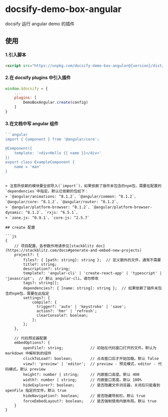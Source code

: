 # docsify-demo-box-angular

docsify 运行 angular demo 的插件

## 使用

#### 1.引入脚本

```html
<script src="https://unpkg.com/docsify-demo-box-angular@{version}/dist/docsify-demo-box-angular.umd.js"></script>
```

#### 2.在 docsify plugins 中引入插件

```js
window.$docsify = {
    ...
    plugins: [
        DemoBoxAngular.create(config)
    ]
}
```

#### 3.在文档中写 angular 组件

```ts
```angular
import { Component } from '@angular/core';

@Component({
    template: '<div>Hello {{ name }}</div>'
})
export class ExampleComponent {
    name = 'man'
}
```
```

> 注意所依赖的模块要全部导入(`import`)，如果依赖了插件未包含的npm包，需要在配置的`dependencies`中指定。默认已依赖的包如下：
> `@angular/animations: ^8.1.2`、`@angular/common: ^8.1.2`、`@angular/core: ^8.1.2`、`@angular/router: ^8.1.2`、
> `@angular/platform-browser: ^8.1.2`、`@angular/platform-browser-dynamic: ^8.1.2`、`rxjs: ^6.5.1`、
> `zone.js: ^0.9.1`、`core-js: ^2.5.7`

## create 配置

```js
{
    // 项目配置，各参数作用请参见[stackblitz doc](https://stackblitz.com/docs#generate-and-embed-new-projects)
    project?: {
        files?: { [path: string]: string };  // 定义额外的文件，通常不需要
        title?: string;
        description?: string;
        template?: 'angular-cli' | 'create-react-app' | 'typescript' | 'javascript';  // 默认 angular-cli，请勿修改
        tags?: string[];
        dependencies?: { [name: string]: string };  // 如果依赖了插件未包含的npm包，需要在此指定
        settings?: {
            compile?: {
              trigger?: 'auto' | 'keystroke' | 'save';
              action?: 'hmr' | 'refresh';
              clearConsole?: boolean;
            };
        };
    },

    // 代码预览器配置
    embedOptions?: {
        openFile?: string;            // 初始在代码窗口打开的文件。默认为 markdown 中解析到的组件
        clickToLoad?: boolean;        // 点击窗口后才开始加载。默认 false
        view?: 'preview' | 'editor';  // preview - 预览模式，editor - 代码模式。默认 preview
        height?: number | string;     // 内嵌窗口高度。默认 400
        width?: number | string;      // 内嵌窗口宽度。默认 100%
        hideExplorer?: boolean;       // 是否隐藏文件浏览器，关闭后只能看到 openFile 指定的文件。默认 true
        hideNavigation?: boolean;     // 是否隐藏导航栏。默认 true
        forceEmbedLayout?: boolean;   // 是否强制使用内嵌布局。默认 true
    }
}
```